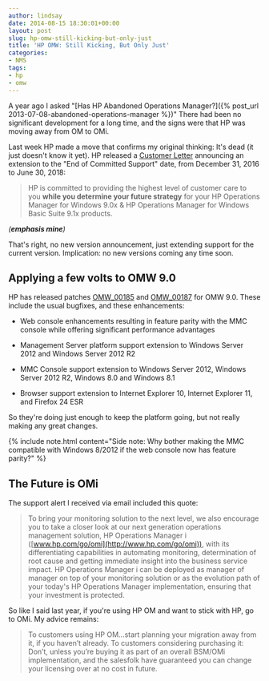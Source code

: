 ```yaml
---
author: lindsay
date: 2014-08-15 18:30:01+00:00
layout: post
slug: hp-omw-still-kicking-but-only-just
title: 'HP OMW: Still Kicking, But Only Just'
categories:
- NMS
tags:
- hp
- omw
---
```


A year ago I asked "[Has HP Abandoned Operations Manager?]({% post_url 2013-07-08-abandoned-operations-manager %})" There had been no significant development for a long time, and the signs were that HP was moving away from OM to OMi.

Last week HP made a move that confirms my original thinking: It's dead (it just doesn't know it yet). HP released a [Customer Letter](http://support.openview.hp.com/pdf/omw-9_0x-omw-basic-suite-9_1x-ext-customer_letter.pdf) announcing an extension to the "End of Committed Support" date, from December 31, 2016 to June 30, 2018:

> HP is committed to providing the highest level of customer care to you **while you determine your future strategy** for your HP Operations Manager for Windows 9.0x & HP Operations Manager for Windows Basic Suite 9.1x products.

_(**emphasis mine**)_

That's right, no new version announcement, just extending support for the current version. Implication: no new versions coming any time soon.


## Applying a few volts to OMW 9.0


HP has released patches [OMW_00185](http://support.openview.hp.com/selfsolve/document/FID/DOCUMENTUM_OMW_00185) and [OMW_00187](http://support.openview.hp.com/selfsolve/document/FID/DOCUMENTUM_OMW_00187) for OMW 9.0. These include the usual bugfixes, and these enhancements:


  * Web console enhancements resulting in feature parity with the MMC console while offering significant performance advantages

  * Management Server platform support extension to Windows Server 2012 and Windows Server 2012 R2

  * MMC Console support extension to Windows Server 2012, Windows Server 2012 R2, Windows 8.0 and Windows 8.1

  * Browser support extension to Internet Explorer 10, Internet Explorer 11, and Firefox 24 ESR


So they're doing just enough to keep the platform going, but not really making any great changes.

{% include note.html content="Side note: Why bother making the MMC compatible with Windows 8/2012 if the web console now has feature parity?" %}



## The Future is OMi


The support alert I received via email included this quote:

> To bring your monitoring solution to the next level, we also encourage you to take a closer look at our next generation operations management solution, HP Operations Manager i ([www.hp.com/go/omi](http://www.hp.com/go/omi)), with its differentiating capabilities in automating monitoring, determination of root cause and getting immediate insight into the business service impact. HP Operations Manager i can be deployed as manager of manager on top of your monitoring solution or as the evolution path of your today's HP Operations Manager implementation, ensuring that your investment is protected.

So like I said last year, if you're using HP OM and want to stick with HP, go to OMi. My advice remains:


> To customers using HP OM...start planning your migration away from it, if you haven’t already. To customers considering purchasing it: Don’t, unless you’re buying it as part of an overall BSM/OMi implementation, and the salesfolk have guaranteed you can change your licensing over at no cost in future.

